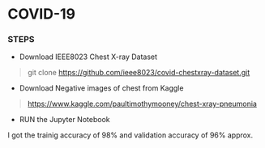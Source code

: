 # COVID-19


### STEPS
* Download IEEE8023 Chest X-ray Dataset
> git clone https://github.com/ieee8023/covid-chestxray-dataset.git

* Download Negative images of chest from Kaggle
> https://www.kaggle.com/paultimothymooney/chest-xray-pneumonia

* RUN the Jupyter Notebook

I got the trainig accuracy of 98% and validation accuracy of 96% approx.
